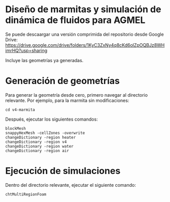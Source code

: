 # Diseño de marmitas y simulación de dinámica de fluidos para AGMEL

Se puede descaargar una versión comprimida del repositorio desde Google Drive: https://drive.google.com/drive/folders/1KyC3ZxNy4q8cKd6olZpOQBJz8WHimrHQ?usp=sharing

Incluye las geometrías ya generadas.

# Generación de geometrías

Para generar la geometría desde cero, primero navegar al directorio relevante.
Por ejemplo, para la marmita sin modificaciones:

```
cd v4-marmita
```

Después, ejecutar los siguientes comandos:

```
blockMesh
snappyHexMesh -cellZones -overwrite
changeDictionary -region heater
changeDictionary -region v4
changeDictionary -region water
changeDictionary -region air
```

# Ejecución de simulaciones

Dentro del directorio relevante, ejecutar el siguiente comando:

```
chtMultiRegionFoam
```
